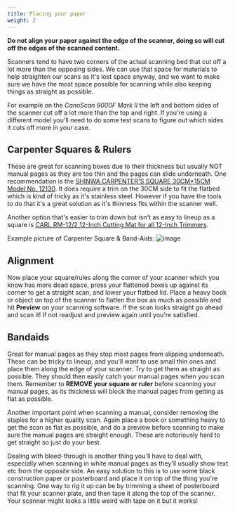 ```yaml
---
title: Placing your paper
weight: 2
---
```


**Do not align your paper against the edge of the scanner, doing so will cut off the edges of the scanned content.**

Scanners tend to have two corners of the actual scanning bed that cut off a lot more than the opposing sides. We can use that space for materials to help straighten our scans as it's lost space anyway, and we want to make sure we have the most space possible for scanning while also keeping things as straight as possible.

For example on the *CanoScan 9000F Mark II* the left and bottom sides of the scanner cut off a lot more than the top and right. If you're using a different model you'll need to do some test scans to figure out which sides it cuts off more in your case.


## Carpenter Squares & Rulers
These are great for scanning boxes due to their thickness but usually NOT manual pages as they are too thin and the pages can slide underneath. One recommendation is the [SHINWA CARPENTER'S SQUARE 30CM*15CM Model No. 12130][1]. It does require a trim on the 30CM side to fit the flatbed which is kind of tricky as it's stainless steel. However if you have the tools to do that it's a great solution as it's thinness fits within the scanner well.

Another option that's easier to trim down but isn't as easy to lineup as a square is [CARL RM-12/2 12-Inch Cutting Mat for all 12-Inch Trimmers][2].

Example picture of Carpenter Square & Band-Aids:
![image](/img/carpenter-square.jpg?width=40pc)

## Alignment

Now place your square/rules along the corner of your scanner which you know has more dead space, press your flattened boxes up against its corner to get a straight scan, and lower your flatbed lid. Place a heavy book or object on top of the scanner to flatten the box as much as possible and hit **Preview** on your scanning software. If the scan looks straight go ahead and scan it! If not readjust and preview again until you're satisfied.

## Bandaids

Great for manual pages as they stop most pages from slipping underneath. These can be tricky to lineup, and you'll want to use small thin ones and place them along the edge of your scanner. Try to get them as straight as possible. They should then easily catch your manual pages when you scan them. Remember to **REMOVE your square or ruler** before scanning your manual pages, as its thickness will block the manual pages from getting as flat as possible. 

Another important point when scanning a manual, consider removing the staples for a higher quality scan. Again place a book or something heavy to get the scan as flat as possible, and do a preview before scanning to make sure the manual pages are straight enough. These are notoriously hard to get straight so just do your best.

Dealing with bleed-through is another thing you'll have to deal with, especially when scanning in white manual pages as they'll usually show text etc from the opposite side. An easy solution to this is to use some black construction paper or posterboard and place it on top of the thing you're scanning. One way to rig it up can be by trimming a sheet of posterboard that fit your scanner plate, and then tape it along the top of the scanner. Your scanner might looks a little weird with tape on it but it works!

[1]: https://www.amazon.com/gp/product/B007MUO8K4/
[2]: https://www.amazon.com/gp/product/B001UFF5HC/
